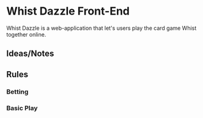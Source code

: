 # Whist Dazzle Front-End

Whist Dazzle is a web-application that let's users play the card game Whist together online.

## Ideas/Notes

## Rules

### Betting

### Basic Play
